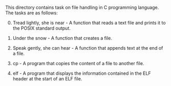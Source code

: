 This directory contains task on file handling in C programming language. The tasks are as follows:

0. Tread lightly, she is near - A function that reads a text file and prints it to the POSIX standard output.

1. Under the snow - A function that creates a file.

2. Speak gently, she can hear - A function that appends text at the end of a file.

3. cp - A program that copies the content of a file to another file.

4. elf - A program that displays the information contained in the ELF header at the start of an ELF file.
